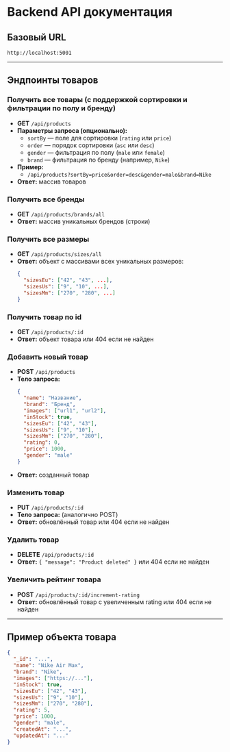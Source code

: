 # Backend API документация

## Базовый URL
    
    http://localhost:5001

---

## Эндпоинты товаров

### Получить все товары (с поддержкой сортировки и фильтрации по полу и бренду)
- **GET** `/api/products`
- **Параметры запроса (опционально):**
  - `sortBy` — поле для сортировки (`rating` или `price`)
  - `order` — порядок сортировки (`asc` или `desc`)
  - `gender` — фильтрация по полу (`male` или `female`)
  - `brand` — фильтрация по бренду (например, `Nike`)
- **Пример:**
  - `/api/products?sortBy=price&order=desc&gender=male&brand=Nike`
- **Ответ:** массив товаров

### Получить все бренды
- **GET** `/api/products/brands/all`
- **Ответ:** массив уникальных брендов (строки)

### Получить все размеры
- **GET** `/api/products/sizes/all`
- **Ответ:** объект с массивами всех уникальных размеров:
  ```json
  {
    "sizesEu": ["42", "43", ...],
    "sizesUs": ["9", "10", ...],
    "sizesMm": ["270", "280", ...]
  }
  ```

### Получить товар по id
- **GET** `/api/products/:id`
- **Ответ:** объект товара или 404 если не найден

### Добавить новый товар
- **POST** `/api/products`
- **Тело запроса:**
  ```json
  {
    "name": "Название",
    "brand": "Бренд",
    "images": ["url1", "url2"],
    "inStock": true,
    "sizesEu": ["42", "43"],
    "sizesUs": ["9", "10"],
    "sizesMm": ["270", "280"],
    "rating": 0,
    "price": 1000,
    "gender": "male"
  }
  ```
- **Ответ:** созданный товар

### Изменить товар
- **PUT** `/api/products/:id`
- **Тело запроса:** (аналогично POST)
- **Ответ:** обновлённый товар или 404 если не найден

### Удалить товар
- **DELETE** `/api/products/:id`
- **Ответ:** `{ "message": "Product deleted" }` или 404 если не найден

### Увеличить рейтинг товара
- **POST** `/api/products/:id/increment-rating`
- **Ответ:** обновлённый товар с увеличенным rating или 404 если не найден

---

## Пример объекта товара
```json
{
  "_id": "...",
  "name": "Nike Air Max",
  "brand": "Nike",
  "images": ["https://..."],
  "inStock": true,
  "sizesEu": ["42", "43"],
  "sizesUs": ["9", "10"],
  "sizesMm": ["270", "280"],
  "rating": 5,
  "price": 1000,
  "gender": "male",
  "createdAt": "...",
  "updatedAt": "..."
}
``` 